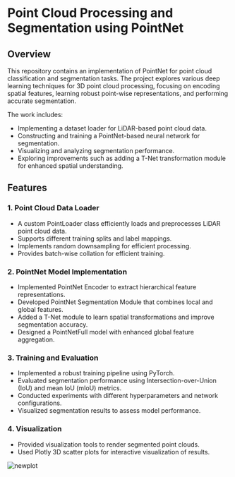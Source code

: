 # Point Cloud Processing and Segmentation using PointNet
## Overview
This repository contains an implementation of PointNet for point cloud classification and segmentation tasks. The project explores various deep learning techniques for 3D point cloud processing, focusing on encoding spatial features, learning robust point-wise representations, and performing accurate segmentation.

The work includes:
* Implementing a dataset loader for LiDAR-based point cloud data.
* Constructing and training a PointNet-based neural network for segmentation.
* Visualizing and analyzing segmentation performance.
* Exploring improvements such as adding a T-Net transformation module for enhanced spatial understanding.


## Features
### 1. Point Cloud Data Loader
* A custom PointLoader class efficiently loads and preprocesses LiDAR point cloud data.
* Supports different training splits and label mappings.
* Implements random downsampling for efficient processing.
* Provides batch-wise collation for efficient training.
### 2. PointNet Model Implementation
* Implemented PointNet Encoder to extract hierarchical feature representations.
* Developed PointNet Segmentation Module that combines local and global features.
* Added a T-Net module to learn spatial transformations and improve segmentation accuracy.
* Designed a PointNetFull model with enhanced global feature aggregation.
### 3. Training and Evaluation
* Implemented a robust training pipeline using PyTorch.
* Evaluated segmentation performance using Intersection-over-Union (IoU) and mean IoU (mIoU) metrics.
* Conducted experiments with different hyperparameters and network configurations.
* Visualized segmentation results to assess model performance.
### 4. Visualization
* Provided visualization tools to render segmented point clouds.
* Used Plotly 3D scatter plots for interactive visualization of results.

![newplot](https://github.com/user-attachments/assets/a4be47c3-59a7-4537-85d4-32e9b5e5dc48)
